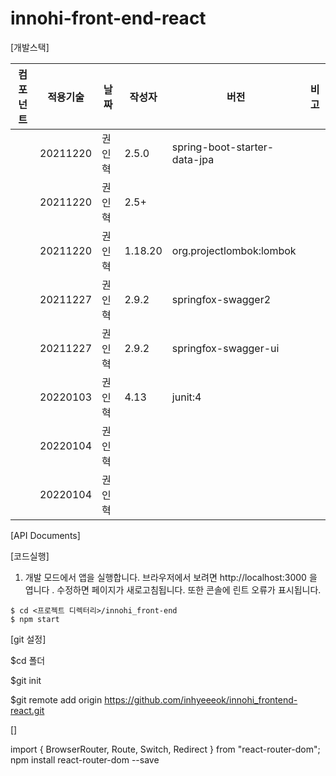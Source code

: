 # innohi-front-end-react

[개발스택]

|컴포넌트|적용기술|날짜|작성자|버전|비고|
|---|---|------|---|---|-----|
||20211220|권인혁|2.5.0|spring-boot-starter-data-jpa|
||20211220|권인혁|2.5+||
||20211220|권인혁|1.18.20|org.projectlombok:lombok|
||20211227|권인혁|2.9.2|springfox-swagger2|
||20211227|권인혁|2.9.2|springfox-swagger-ui|
||20220103|권인혁|4.13|junit:4|
||20220104|권인혁|||
||20220104|권인혁|||

[API Documents]

[코드실행]

1. 개발 모드에서 앱을 실행합니다. 
브라우저에서 보려면 http://localhost:3000 을
엽니다 .
수정하면 페이지가 새로고침됩니다.
또한 콘솔에 린트 오류가 표시됩니다.
```
$ cd <프로젝트 디렉터리>/innohi_front-end
$ npm start
```


[git 설정]

$cd 폴더

$git init

$git remote add origin https://github.com/inhyeeeok/innohi_frontend-react.git

[]

import { BrowserRouter, Route, Switch, Redirect } from "react-router-dom";
npm install react-router-dom --save

